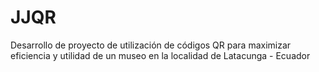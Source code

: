 # JJQR
Desarrollo de proyecto de utilización de códigos QR para maximizar eficiencia y utilidad de un museo en la localidad de Latacunga - Ecuador
